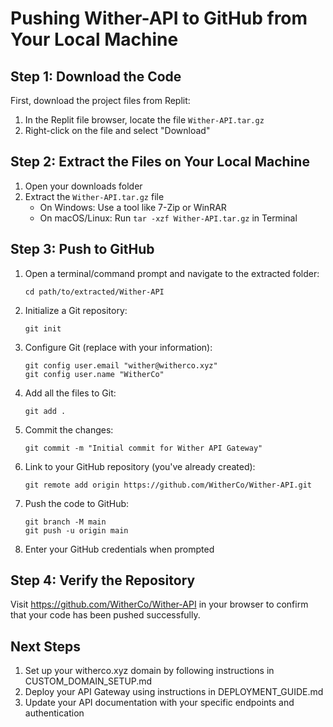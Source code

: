 # Pushing Wither-API to GitHub from Your Local Machine

## Step 1: Download the Code

First, download the project files from Replit:

1. In the Replit file browser, locate the file `Wither-API.tar.gz`
2. Right-click on the file and select "Download"

## Step 2: Extract the Files on Your Local Machine

1. Open your downloads folder
2. Extract the `Wither-API.tar.gz` file
   - On Windows: Use a tool like 7-Zip or WinRAR
   - On macOS/Linux: Run `tar -xzf Wither-API.tar.gz` in Terminal

## Step 3: Push to GitHub

1. Open a terminal/command prompt and navigate to the extracted folder:
   ```
   cd path/to/extracted/Wither-API
   ```

2. Initialize a Git repository:
   ```
   git init
   ```

3. Configure Git (replace with your information):
   ```
   git config user.email "wither@witherco.xyz"
   git config user.name "WitherCo"
   ```

4. Add all the files to Git:
   ```
   git add .
   ```

5. Commit the changes:
   ```
   git commit -m "Initial commit for Wither API Gateway"
   ```

6. Link to your GitHub repository (you've already created):
   ```
   git remote add origin https://github.com/WitherCo/Wither-API.git
   ```

7. Push the code to GitHub:
   ```
   git branch -M main
   git push -u origin main
   ```

8. Enter your GitHub credentials when prompted

## Step 4: Verify the Repository

Visit https://github.com/WitherCo/Wither-API in your browser to confirm that your code has been pushed successfully.

## Next Steps

1. Set up your witherco.xyz domain by following instructions in CUSTOM_DOMAIN_SETUP.md
2. Deploy your API Gateway using instructions in DEPLOYMENT_GUIDE.md
3. Update your API documentation with your specific endpoints and authentication